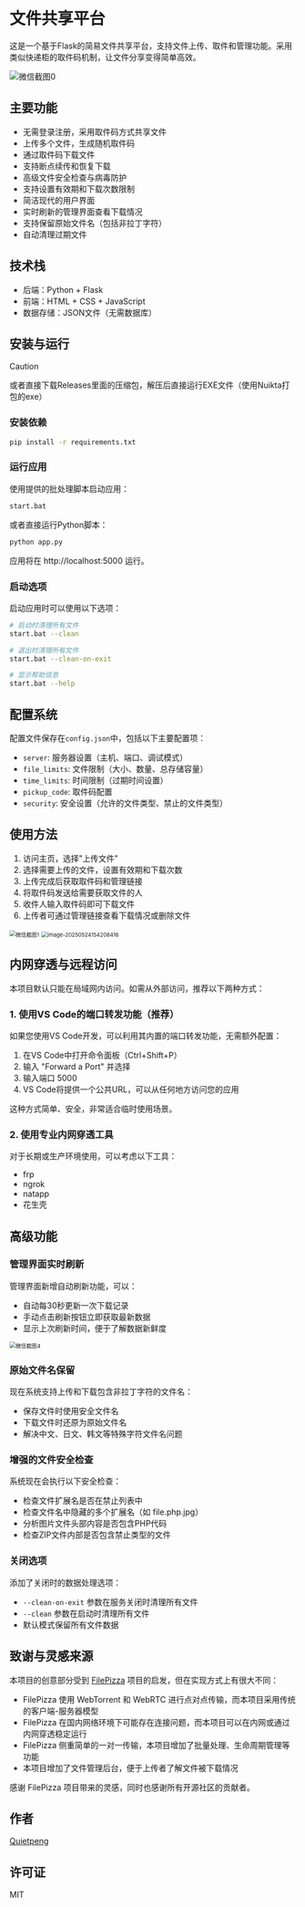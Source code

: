 # 文件共享平台

这是一个基于Flask的简易文件共享平台，支持文件上传、取件和管理功能。采用类似快递柜的取件码机制，让文件分享变得简单高效。

![微信截图0](./static/img/微信截图0.png)

## 主要功能

- 无需登录注册，采用取件码方式共享文件
- 上传多个文件，生成随机取件码
- 通过取件码下载文件
- 支持断点续传和恢复下载
- 高级文件安全检查与病毒防护
- 支持设置有效期和下载次数限制
- 简洁现代的用户界面
- 实时刷新的管理界面查看下载情况
- 支持保留原始文件名（包括非拉丁字符）
- 自动清理过期文件

## 技术栈

- 后端：Python + Flask
- 前端：HTML + CSS + JavaScript
- 数据存储：JSON文件（无需数据库）

## 安装与运行

> [!CAUTION]
>
> 或者直接下载Releases里面的压缩包，解压后直接运行EXE文件（使用Nuikta打包的exe）

### 安装依赖

```bash
pip install -r requirements.txt
```

### 运行应用

使用提供的批处理脚本启动应用：

```bash
start.bat
```

或者直接运行Python脚本：

```bash
python app.py
```

应用将在 http://localhost:5000 运行。

### 启动选项

启动应用时可以使用以下选项：

```bash
# 启动时清理所有文件
start.bat --clean

# 退出时清理所有文件
start.bat --clean-on-exit

# 显示帮助信息
start.bat --help
```

## 配置系统

配置文件保存在`config.json`中，包括以下主要配置项：

- `server`: 服务器设置（主机、端口、调试模式）
- `file_limits`: 文件限制（大小、数量、总存储容量）
- `time_limits`: 时间限制（过期时间设置）
- `pickup_code`: 取件码配置
- `security`: 安全设置（允许的文件类型、禁止的文件类型）

## 使用方法

1. 访问主页，选择"上传文件"
2. 选择需要上传的文件，设置有效期和下载次数
3. 上传完成后获取取件码和管理链接
4. 将取件码发送给需要获取文件的人
5. 收件人输入取件码即可下载文件
6. 上传者可通过管理链接查看下载情况或删除文件

<img src="./static/img/微信截图1.png" alt="微信截图1" style="zoom: 67%;" />

<img src="./../../../AppData/Roaming/Typora/typora-user-images/image-20250524154208416.png" alt="image-20250524154208416" style="zoom:67%;" />

## 内网穿透与远程访问

本项目默认只能在局域网内访问。如需从外部访问，推荐以下两种方式：

### 1. 使用VS Code的端口转发功能（推荐）

如果您使用VS Code开发，可以利用其内置的端口转发功能，无需额外配置：

1. 在VS Code中打开命令面板（Ctrl+Shift+P）
2. 输入 "Forward a Port" 并选择
3. 输入端口 5000
4. VS Code将提供一个公共URL，可以从任何地方访问您的应用

这种方式简单、安全，非常适合临时使用场景。

### 2. 使用专业内网穿透工具

对于长期或生产环境使用，可以考虑以下工具：
- frp
- ngrok
- natapp
- 花生壳

## 高级功能

### 管理界面实时刷新

管理界面新增自动刷新功能，可以：
- 自动每30秒更新一次下载记录
- 手动点击刷新按钮立即获取最新数据
- 显示上次刷新时间，便于了解数据新鲜度

<img src="./static/img/微信截图4.png" alt="微信截图4" style="zoom: 67%;" />

### 原始文件名保留

现在系统支持上传和下载包含非拉丁字符的文件名：
- 保存文件时使用安全文件名
- 下载文件时还原为原始文件名
- 解决中文、日文、韩文等特殊字符文件名问题

### 增强的文件安全检查

系统现在会执行以下安全检查：
- 检查文件扩展名是否在禁止列表中
- 检查文件名中隐藏的多个扩展名（如 file.php.jpg）
- 分析图片文件头部内容是否包含PHP代码
- 检查ZIP文件内部是否包含禁止类型的文件

### 关闭选项

添加了关闭时的数据处理选项：
- `--clean-on-exit` 参数在服务关闭时清理所有文件
- `--clean` 参数在启动时清理所有文件
- 默认模式保留所有文件数据

## 致谢与灵感来源

本项目的创意部分受到 [FilePizza](https://github.com/kern/filepizza) 项目的启发，但在实现方式上有很大不同：

- FilePizza 使用 WebTorrent 和 WebRTC 进行点对点传输，而本项目采用传统的客户端-服务器模型
- FilePizza 在国内网络环境下可能存在连接问题，而本项目可以在内网或通过内网穿透稳定运行
- FilePizza 侧重简单的一对一传输，本项目增加了批量处理、生命周期管理等功能
- 本项目增加了文件管理后台，便于上传者了解文件被下载情况

感谢 FilePizza 项目带来的灵感，同时也感谢所有开源社区的贡献者。

## 作者

[Quietpeng](https://github.com/Quietpeng)

## 许可证

MIT
